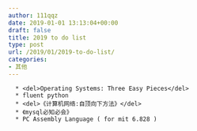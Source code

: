 ```yaml
---
author: 111qqz
date: 2019-01-01 13:13:04+00:00
draft: false
title: 2019 to do list
type: post
url: /2019/01/2019-to-do-list/
categories:
- 其他
---
```



 	  * <del>Operating Systems: Three Easy Pieces</del>
 	  * fluent python
 	  * <del>《计算机网络:自顶向下方法》</del>
 	  * 《mysql必知必会》
 	  * PC Assembly Language ( for mit 6.828 )




